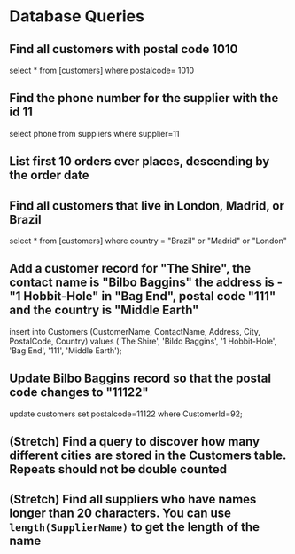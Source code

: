 # Database Queries

## Find all customers with postal code 1010
select * from [customers] where postalcode= 1010
## Find the phone number for the supplier with the id 11
select phone from suppliers where supplier=11
## List first 10 orders ever places, descending by the order date

## Find all customers that live in London, Madrid, or Brazil
select * from [customers] where country = "Brazil" or "Madrid" or "London"
## Add a customer record for "The Shire", the contact name is "Bilbo Baggins" the address is -"1 Hobbit-Hole" in "Bag End", postal code "111" and the country is "Middle Earth"
insert into Customers (CustomerName, ContactName, Address, City, PostalCode, Country)
values ('The Shire', 'Bildo Baggins', '1 Hobbit-Hole', 'Bag End', '111', 'Middle Earth');
## Update Bilbo Baggins record so that the postal code changes to "11122"
update customers set postalcode=11122 where CustomerId=92;  
## (Stretch) Find a query to discover how many different cities are stored in the Customers table. Repeats should not be double counted

## (Stretch) Find all suppliers who have names longer than 20 characters. You can use `length(SupplierName)` to get the length of the name

